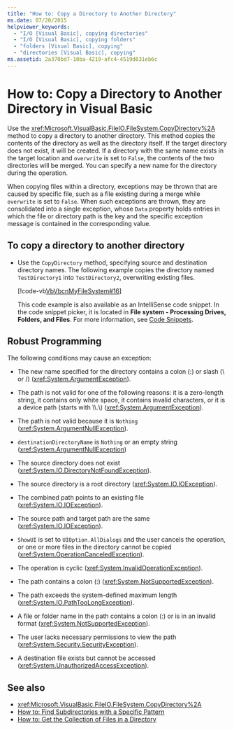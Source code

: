 ```yaml
---
title: "How to: Copy a Directory to Another Directory"
ms.date: 07/20/2015
helpviewer_keywords:
  - "I/O [Visual Basic], copying directories"
  - "I/O [Visual Basic], copying folders"
  - "folders [Visual Basic], copying"
  - "directories [Visual Basic], copying"
ms.assetid: 2a370bd7-10ba-4219-afc4-4519d031eb6c
---
```

# How to: Copy a Directory to Another Directory in Visual Basic

Use the <xref:Microsoft.VisualBasic.FileIO.FileSystem.CopyDirectory%2A> method to copy a directory to another directory. This method copies the contents of the directory as well as the directory itself. If the target directory does not exist, it will be created. If a directory with the same name exists in the target location and `overwrite` is set to `False`, the contents of the two directories will be merged. You can specify a new name for the directory during the operation.

When copying files within a directory, exceptions may be thrown that are caused by specific file, such as a file existing during a merge while `overwrite` is set to `False`. When such exceptions are thrown, they are consolidated into a single exception, whose `Data` property holds entries in which the file or directory path is the key and the specific exception message is contained in the corresponding value.

## To copy a directory to another directory

- Use the `CopyDirectory` method, specifying source and destination directory names. The following example copies the directory named `TestDirectory1` into `TestDirectory2`, overwriting existing files.

    [!code-vb[VbVbcnMyFileSystem#16](~/samples/snippets/visualbasic/VS_Snippets_VBCSharp/VbVbcnMyFileSystem/VB/Class1.vb#16)]

    This code example is also available as an IntelliSense code snippet. In the code snippet picker, it is located in **File system - Processing Drives, Folders, and Files**. For more information, see [Code Snippets](/visualstudio/ide/code-snippets).

## Robust Programming

The following conditions may cause an exception:

- The new name specified for the directory contains a colon (:) or slash (\ or /) (<xref:System.ArgumentException>).

- The path is not valid for one of the following reasons: it is a zero-length string, it contains only white space, it contains invalid characters, or it is a device path (starts with \\\\.\\) (<xref:System.ArgumentException>).

- The path is not valid because it is `Nothing` (<xref:System.ArgumentNullException>).

- `destinationDirectoryName` is `Nothing` or an empty string (<xref:System.ArgumentNullException>)

- The source directory does not exist (<xref:System.IO.DirectoryNotFoundException>).

- The source directory is a root directory (<xref:System.IO.IOException>).

- The combined path points to an existing file (<xref:System.IO.IOException>).

- The source path and target path are the same (<xref:System.IO.IOException>).

- `ShowUI` is set to `UIOption.AllDialogs` and the user cancels the operation, or one or more files in the directory cannot be copied (<xref:System.OperationCanceledException>).

- The operation is cyclic (<xref:System.InvalidOperationException>).

- The path contains a colon (:) (<xref:System.NotSupportedException>).

- The path exceeds the system-defined maximum length (<xref:System.IO.PathTooLongException>).

- A file or folder name in the path contains a colon (:) or is in an invalid format (<xref:System.NotSupportedException>).

- The user lacks necessary permissions to view the path (<xref:System.Security.SecurityException>).

- A destination file exists but cannot be accessed (<xref:System.UnauthorizedAccessException>).

## See also

- <xref:Microsoft.VisualBasic.FileIO.FileSystem.CopyDirectory%2A>
- [How to: Find Subdirectories with a Specific Pattern](../../../../visual-basic/developing-apps/programming/drives-directories-files/how-to-find-subdirectories-with-a-specific-pattern.md)
- [How to: Get the Collection of Files in a Directory](../../../../visual-basic/developing-apps/programming/drives-directories-files/how-to-get-the-collection-of-files-in-a-directory.md)
